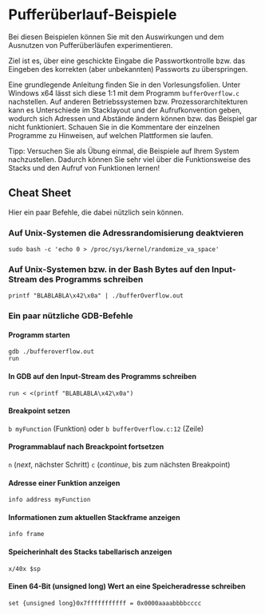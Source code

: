 # Pufferüberlauf-Beispiele
Bei diesen Beispielen können Sie mit den Auswirkungen und dem Ausnutzen von Pufferüberläufen experimentieren.

Ziel ist es, über eine geschickte Eingabe die Passwortkontrolle bzw. das Eingeben des korrekten (aber unbekannten) Passworts zu überspringen.

Eine grundlegende Anleitung finden Sie in den Vorlesungsfolien. Unter Windows x64 lässt sich diese 1:1 mit dem Programm `bufferOverflow.c` nachstellen. Auf anderen Betriebssystemen bzw. Prozessorarchitekturen kann es Unterschiede im Stacklayout und der Aufrufkonvention geben, wodurch sich Adressen und Abstände ändern können bzw. das Beispiel gar nicht funktioniert. Schauen Sie in die Kommentare der einzelnen Programme zu Hinweisen, auf welchen Plattformen sie laufen.

Tipp: Versuchen Sie als Übung einmal, die Beispiele auf Ihrem System nachzustellen. Dadurch können Sie sehr viel über die Funktionsweise des Stacks und den Aufruf von Funktionen lernen!

## Cheat Sheet
Hier ein paar Befehle, die dabei nützlich sein können.

### Auf Unix-Systemen die Adressrandomisierung deaktvieren
`sudo bash -c 'echo 0 > /proc/sys/kernel/randomize_va_space'`

### Auf Unix-Systemen bzw. in der Bash Bytes auf den Input-Stream des Programms schreiben
`printf "BLABLABLA\x42\x0a" | ./bufferOverflow.out`

### Ein paar nützliche GDB-Befehle
#### Programm starten
```
gdb ./bufferoverflow.out
run
```

#### In GDB auf den Input-Stream des Programms schreiben
`run < <(printf "BLABLABLA\x42\x0a")`

#### Breakpoint setzen
`b myFunction` (Funktion) oder `b bufferOverflow.c:12` (Zeile)

#### Programmablauf nach Breackpoint fortsetzen
`n` (*next*, nächster Schritt)
`c` (*continue*, bis zum nächsten Breakpoint)

#### Adresse einer Funktion anzeigen
`info address myFunction`

#### Informationen zum aktuellen Stackframe anzeigen
`info frame`

#### Speicherinhalt des Stacks tabellarisch anzeigen
`x/40x $sp`

#### Einen 64-Bit (unsigned long) Wert an eine Speicheradresse schreiben
`set {unsigned long}0x7fffffffffff = 0x0000aaaabbbbcccc`